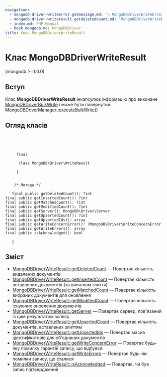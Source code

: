 ```yaml
---
navigation:
  - mongodb-driver-writeerror.getmessage.md: '« MongoDBDriverWriteError::getMessage'
  - mongodb-driver-writeresult.getdeletedcount.md: 'MongoDBDriverWriteResult::getDeletedCount »'
  - index.md: PHP Manual
  - book.mongodb.md: MongoDBDriver
title: Клас MongoDBDriverWriteResult
---
```

# Клас MongoDBDriverWriteResult

(mongodb >=1.0.0)

## Вступ

Клас **MongoDBDriverWriteResult** інкапсулює інформацію про виконане [MongoDBDriverBulkWrite](class.mongodb-driver-bulkwrite.md) і може бути повернутий [MongoDBDriverManager::executeBulkWrite()](mongodb-driver-manager.executebulkwrite.md)

## Огляд класів

```classsynopsis



    
     final
     
      class MongoDB\Driver\WriteResult
     
     {


    /* Методы */
    
   final public getDeletedCount(): ?int
final public getInsertedCount(): ?int
final public getMatchedCount(): ?int
final public getModifiedCount(): ?int
final public getServer(): MongoDB\Driver\Server
final public getUpsertedCount(): ?int
final public getUpsertedIds(): array
final public getWriteConcernError(): ?MongoDB\Driver\WriteConcernError
final public getWriteErrors(): array
final public isAcknowledged(): bool

   }
```

## Зміст

-   [MongoDBDriverWriteResult::getDeletedCount](mongodb-driver-writeresult.getdeletedcount.md) — Повертає кількість видалених документів
-   [MongoDBDriverWriteResult::getInsertedCount](mongodb-driver-writeresult.getinsertedcount.md) — Повертає кількість вставлених документів (за винятком злиття)
-   [MongoDBDriverWriteResult::getMatchedCount](mongodb-driver-writeresult.getmatchedcount.md) — Повертає кількість вибраних документів для оновлення
-   [MongoDBDriverWriteResult::getModifiedCount](mongodb-driver-writeresult.getmodifiedcount.md) — Повертає кількість існуючих оновлених документів
-   [MongoDBDriverWriteResult::getServer](mongodb-driver-writeresult.getserver.md) — Повертає сервер, пов'язаний із цим результатом запису
-   [MongoDBDriverWriteResult::getUpsertedCount](mongodb-driver-writeresult.getupsertedcount.md) — Повертає кількість документів, вставлених злиттям
-   [MongoDBDriverWriteResult::getUpsertedIds](mongodb-driver-writeresult.getupsertedids.md) — Повертає масив ідентифікаторів для об'єднаних документів
-   [MongoDBDriverWriteResult::getWriteConcernError](mongodb-driver-writeresult.getwriteconcernerror.md) — Повертає будь-яку помилку гарантій запису, що відбувся
-   [MongoDBDriverWriteResult::getWriteErrors](mongodb-driver-writeresult.getwriteerrors.md) — Повертає будь-які помилки запису, що сталися
-   [MongoDBDriverWriteResult::isAcknowledged](mongodb-driver-writeresult.isacknowledged.md) — Повертає, чи був запис підтверджений
